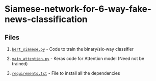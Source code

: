 # Siamese-network-for-6-way-fake-news-classification

## Files

1. [`bert_siamese.py`](bert_siamese.py) - Code to train the binary/six-way classifier

2. [`main_attention.py`](main_attention.py) - Keras code for Attention model (Need not be trained)

3. [`requirements.txt`](requirements.txt) - File to install all the dependencies


